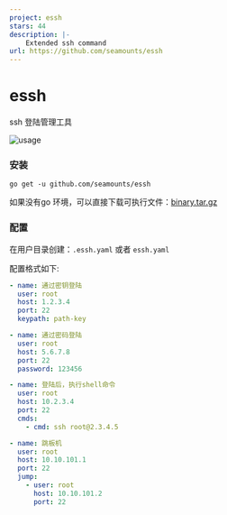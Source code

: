 ```yaml
---
project: essh
stars: 44
description: |-
    Extended ssh command
url: https://github.com/seamounts/essh
---
```


# essh

ssh 登陆管理工具

![usage](./assets/essh.gif)

### 安装
```
go get -u github.com/seamounts/essh
```
如果没有go 环境，可以直接下载可执行文件：[binary.tar.gz](https://github.com/seamounts/essh/releases/download/v1.0.0/binary.tar.gz)

### 配置

在用户目录创建：`.essh.yaml` 或者 `essh.yaml`

配置格式如下:

```yaml
- name: 通过密钥登陆
  user: root
  host: 1.2.3.4
  port: 22
  keypath: path-key

- name: 通过密码登陆
  user: root
  host: 5.6.7.8
  port: 22
  password: 123456

- name: 登陆后，执行shell命令
  user: root
  host: 10.2.3.4
  port: 22
  cmds:
    - cmd: ssh root@2.3.4.5

- name: 跳板机
  user: root
  host: 10.10.101.1
  port: 22
  jump:
    - user: root
      host: 10.10.101.2
      port: 22
```

